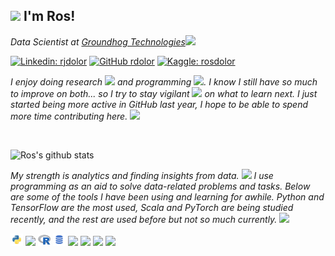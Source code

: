 <h2> <img src="https://media.giphy.com/media/MEFVcuRIoVETUMYZEe/giphy.gif" width="50"> I'm Ros! </h2>

<p><em>Data Scientist at <a href="https://www.ghtinc.com">Groundhog Technologies</a><img src="https://media.giphy.com/media/QXhSr6NDR4F5t69GL8/giphy.gif" width="30">
</em></p>


[![Linkedin: rjdolor](https://img.shields.io/badge/-rjdolor-blue?style=flat-square&logo=Linkedin&logoColor=white&link=https://www.linkedin.com/in/rjdolor/)](https://www.linkedin.com/in/rjdolor/)<!--[![GitHub: rdolor](https://img.shields.io/badge/-rdolor-gray?style=flat-square&logo=GitHub&logoColor=white&link=https://github.com/rdolor)](https://github.com/rdolor)-->
[![GitHub rdolor](https://img.shields.io/github/followers/rdolor?label=follow&style=social)](https://github.com/rdolor)
[![Kaggle: rosdolor](https://img.shields.io/badge/-rosdolor-lightpink?style=flat-square&logo=Kaggle&logoColor=blue&link=https://www.kaggle.com/rosdolor&style=social)](https://www.kaggle.com/rosdolor)

<p>
  <em>
    I enjoy doing research <img src="https://media.giphy.com/media/VDdh2wgmzsXAc7FCd7/giphy.gif" width="30"> and programming <img src="https://media.giphy.com/media/cIn5fTcjnKhStIeAef/giphy.gif" width="30">. I know I still have so much to improve on both... so I try to stay vigilant <img src="https://media.giphy.com/media/3ohhwfzFXF9DGuSYVi/giphy.gif" width="30"> on what to learn next. I just started being more active in GitHub last year, I hope to be able to spend more time contributing here. <img src="https://media.giphy.com/media/VFrEmXsEmaT8zyR8Vy/giphy.gif" width="30">
  </em>  
</p>
<br>

![Ros's github stats](https://github-readme-stats.vercel.app/api?username=rdolor&show_icons=true&hide_border=true)
<br>

<p>
  <em>
    My strength is analytics and finding insights from data. <img src="https://media.giphy.com/media/kybx0kEY6gwOuYsTxq/giphy.gif" width="30"> I use programming as an aid to solve data-related problems and tasks. Below are some of the tools I have been using and learning for awhile. Python and TensorFlow are the most used, Scala and PyTorch are being studied recently, and the rest are used before but not so much currently. <img src="https://media.giphy.com/media/fGXM0IgrGiicbPBqRD/giphy.gif" width="30">
  </em>  
</p>


<code><img height="20" src="https://raw.githubusercontent.com/github/explore/80688e429a7d4ef2fca1e82350fe8e3517d3494d/topics/python/python.png"></code>
<code><img height="20" src="https://upload.wikimedia.org/wikipedia/commons/thumb/2/2d/Tensorflow_logo.svg/64px-Tensorflow_logo.svg.png"></code>
<code><img height="20" src="https://raw.githubusercontent.com/github/explore/80688e429a7d4ef2fca1e82350fe8e3517d3494d/topics/r/r.png"></code>
<code><img height="20" src="https://raw.githubusercontent.com/github/explore/80688e429a7d4ef2fca1e82350fe8e3517d3494d/topics/sql/sql.png"></code>
<code><img height="20" src="https://upload.wikimedia.org/wikipedia/commons/thumb/1/10/SAS_logo_horiz.svg/512px-SAS_logo_horiz.svg.png"></code>
<code><img height="20" src="https://upload.wikimedia.org/wikipedia/commons/8/85/Scala_logo.png"></code>
<code><img height="20" src="https://upload.wikimedia.org/wikipedia/commons/thumb/9/96/Pytorch_logo.png/512px-Pytorch_logo.png"></code>
<code><img height="20" src="https://upload.wikimedia.org/wikipedia/commons/thumb/4/4b/Tableau_Logo.png/512px-Tableau_Logo.png"></code>





<!--

### Hi there 👋

**rdolor/rdolor** is a ✨ _special_ ✨ repository because its `README.md` (this file) appears on your GitHub profile.

Here are some ideas to get you started:

- 🔭 I’m currently working on ...
- 🌱 I’m currently learning ...
- 👯 I’m looking to collaborate on ...
- 🤔 I’m looking for help with ...
- 💬 Ask me about ...
- 📫 How to reach me: ...
- 😄 Pronouns: ...
- ⚡ Fun fact: ...
-->

